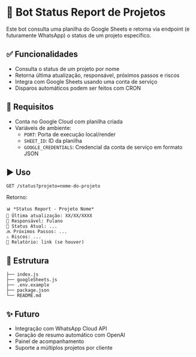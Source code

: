 # 🤖 Bot Status Report de Projetos

Este bot consulta uma planilha do Google Sheets e retorna via endpoint (e futuramente WhatsApp) o status de um projeto específico.

## ✅ Funcionalidades
- Consulta o status de um projeto por nome
- Retorna última atualização, responsável, próximos passos e riscos
- Integra com Google Sheets usando uma conta de serviço
- Disparos automáticos podem ser feitos com CRON

## 🔧 Requisitos
- Conta no Google Cloud com planilha criada
- Variáveis de ambiente:
  - `PORT`: Porta de execução local/render
  - `SHEET_ID`: ID da planilha
  - `GOOGLE_CREDENTIALS`: Credencial da conta de serviço em formato JSON

## ▶️ Uso

```
GET /status?projeto=nome-do-projeto
```

Retorno:
```
📊 *Status Report - Projeto Nome*
📅 Última atualização: XX/XX/XXXX
👤 Responsável: Fulano
📌 Status Atual: ...
🔜 Próximos Passos: ...
⚠️ Riscos: ...
📎 Relatório: link (se houver)
```

## 📁 Estrutura
```
├── index.js
├── googleSheets.js
├── .env.example
├── package.json
└── README.md
```

## ✨ Futuro
- Integração com WhatsApp Cloud API
- Geração de resumo automático com OpenAI
- Painel de acompanhamento
- Suporte a múltiplos projetos por cliente
